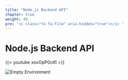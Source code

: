 ```yaml
---
title: "Node.js Backend API"
chapter: true
weight: 40
pre: '<i class="fa fa-film" aria-hidden="true"></i> '
---
```


# Node.js Backend API

{{< youtube xovOpP0ctfI >}}

![Empty Environment](/images/nodejs.svg)
